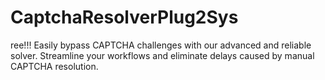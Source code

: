 # CaptchaResolverPlug2Sys
ree!!! Easily bypass CAPTCHA challenges with our advanced and reliable solver. Streamline your workflows and eliminate delays caused by manual CAPTCHA resolution.
